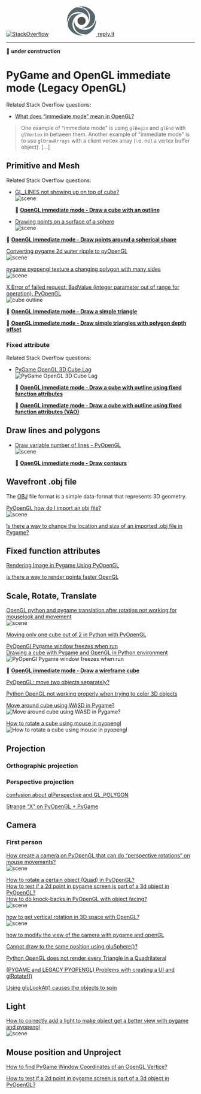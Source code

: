 [![StackOverflow](https://stackexchange.com/users/flair/7322082.png)](https://stackoverflow.com/users/5577765/rabbid76?tab=profile) &nbsp;&nbsp;&nbsp;&nbsp;&nbsp;&nbsp;&nbsp;&nbsp;&nbsp;&nbsp; [![reply.it](../../../resource/logo/Repl_it_logo_80.png) reply.it](https://repl.it/repls/folder/PyGame%20Examples)

---

:construction: **under construction**

# PyGame and OpenGL immediate mode (Legacy OpenGL)

Related Stack Overflow questions:

- [What does “immediate mode” mean in OpenGL?](https://stackoverflow.com/questions/6733934/what-does-immediate-mode-mean-in-opengl)

> One example of "immediate mode" is using `glBegin` and `glEnd` with `glVertex` in between them. Another example of "immediate mode" is to use `glDrawArrays` with a client vertex array (i.e. not a vertex buffer object). [...]

## Primitive and Mesh

Related Stack Overflow questions:

- [GL_LINES not showing up on top of cube?](https://stackoverflow.com/questions/56624147/gl-lines-not-showing-up-on-top-of-cube/56624975#56624975)  
  ![scene](https://i.stack.imgur.com/Go9Ym.gif)

  :scroll: **[OpenGL immediate mode - Draw a cube with an outline](../../../examples/pygame_opengl/immediate_mode/pygame_opengl_begin_end_cube_outline.py)**

- [Drawing points on a surface of a sphere](https://stackoverflow.com/questions/50307431/drawing-points-on-a-surface-of-a-sphere/50307674#50307674)  
 ![scene](https://i.stack.imgur.com/PXKRd.png)

 :scroll: **[OpenGL immediate mode - Draw points around a spherical shape](../../../examples/pygame_opengl/immediate_mode/pygame_opengl_begin_end_sphere_points.py)**

[Converting pygame 2d water ripple to pyOpenGL](https://stackoverflow.com/questions/63732713/converting-pygame-2d-water-ripple-to-pyopengl/63744177#63744177)  
![scene](https://i.stack.imgur.com/sf0o4.gif)

[pygame pyopengl texture a changing polygon with many sides](https://stackoverflow.com/questions/63745181/pygame-pyopengl-texture-a-changing-polygon-with-many-sides/63746178#63746178)  
![scene](https://i.stack.imgur.com/RUDto.gif)

[X Error of failed request: BadValue (integer parameter out of range for operation), PyOpenGL](https://stackoverflow.com/questions/48350671/x-error-of-failed-request-badvalue-integer-parameter-out-of-range-for-operatio/48353815#48353815)  
![cube outline](https://i.stack.imgur.com/plgw5.png)

:scroll: **[OpenGL immediate mode - Draw a simple triangle](../../../examples/pygame_opengl/immediate_mode/pygame_opengl_begin_end_triangle.py)**

:scroll: **[OpenGL immediate mode - Draw simple triangles with polygon depth offset](../../../examples/pygame_opengl/immediate_mode/pygame_opengl_begin_end_triangle_polygonoffset.py)**

### Fixed attribute

Related Stack Overflow questions:

- [PyGame OpenGL 3D Cube Lag](https://stackoverflow.com/questions/50312760/pygame-opengl-3d-cube-lag/50314047#50314047)  
  ![PyGame OpenGL 3D Cube Lag](https://i.stack.imgur.com/Go9Ym.gif)

  :scroll: **[OpenGL immediate mode - Draw a cube with outline using fixed function attributes](../../../examples/pygame_opengl/immediate_mode/pygame_opengl_fixed_attribute_cube.py)**

  :scroll: **[OpenGL immediate mode - Draw a cube with outline using fixed function attributes (VAO)](../../../examples/pygame_opengl/immediate_mode/pygame_opengl_fixed_attribute_cube_vao.py)**

## Draw lines and polygons

- [Draw variable number of lines - PyOpenGL](https://stackoverflow.com/questions/64079973/draw-variable-number-of-lines-pyopengl/64080275#64080275)  
  ![scene](https://i.stack.imgur.com/AuX7d.gif)

  :scroll: **[OpenGL immediate mode - Draw contours](../../../examples/pygame_opengl/immediate_mode/pygame_opengl_begin_end_draw_contour.py)**

## Wavefront .obj file

The [OBJ](https://en.wikipedia.org/wiki/Wavefront_.obj_file) file format is a simple data-format that represents 3D geometry.

[PyOpenGL how do I import an obj file?](https://stackoverflow.com/questions/59923419/pyopengl-how-do-i-import-an-obj-file/59926122#59926122)  
![scene](https://i.stack.imgur.com/Jvb2x.png)

[Is there a way to change the location and size of an imported .obj file in Pygame?](https://stackoverflow.com/questions/59609837/is-there-a-way-to-change-the-location-and-size-of-an-imported-obj-file-in-pygam/59610853#59610853)

## Fixed function attributes

[Rendering Image in Pygame Using PyOpenGL](https://stackoverflow.com/questions/56122387/rendering-image-in-pygame-using-pyopengl)

[is there a way to render points faster OpenGL](https://stackoverflow.com/questions/56787061/is-there-a-way-to-render-points-faster-opengl/56794726#56794726)  

## Scale, Rotate, Translate

[OpenGL python and pygame translation after rotation not working for mouselook and movement](https://stackoverflow.com/questions/60244843/opengl-python-and-pygame-translation-after-rotation-not-working-for-mouselook-an)  
![scene](https://i.stack.imgur.com/cCV23.gif)

[Moving only one cube out of 2 in Python with PyOpenGL](https://stackoverflow.com/questions/60901079/moving-only-one-cube-out-of-2-in-python-with-pyopengl)  

[PyOpenGl Pygame window freezes when run](https://stackoverflow.com/questions/54683378/pyopengl-pygame-window-freezes-when-run/54696233#54696233)  
[Drawing a cube with Pygame and OpenGL in Python environment](https://stackoverflow.com/questions/66623528/drawing-a-cube-with-pygame-and-opengl-in-python-environment/66623589#66623589)  
![PyOpenGl Pygame window freezes when run](https://i.stack.imgur.com/jUWiH.gif)

:scroll: **[OpenGL immediate mode - Draw a wireframe cube](../../../examples/pygame_opengl/immediate_mode/pygame_opengl_begin_end_cube_wireframe.py)**

[PyOpenGL: move two objects separately?](https://stackoverflow.com/questions/61679379/pyopengl-move-two-objects-separately/61682813#61682813)

[Python OpenGL not working properly when trying to color 3D objects](https://stackoverflow.com/questions/64081660/python-open-gl-not-working-properly-when-trying-to-color-3d-objects/64086720#64086720)

[Move around cube using WASD in Pygame?](https://stackoverflow.com/questions/64881896/move-around-cube-using-wasd-in-pygame/64882112#64882112)  
![Move around cube using WASD in Pygame?](https://i.stack.imgur.com/MSI1c.gif)

[How to rotate a cube using mouse in pyopengl](https://stackoverflow.com/questions/59823131/how-to-rotate-a-cube-using-mouse-in-pyopengl/59823600#59823600)  
![How to rotate a cube using mouse in pyopengl](https://i.stack.imgur.com/zwhCC.gif)

## Projection

### Orthographic projection

### Perspective projection

[confusion about glPerspective and GL_POLYGON](https://stackoverflow.com/questions/62009985/confusion-about-glperspective-and-gl-polygon/62010145#62010145)  

[Strange “X” on PyOpenGL + PyGame](https://stackoverflow.com/questions/63024240/strange-x-on-pyopengl-pygame)  

## Camera

### First person

[How create a camera on PyOpenGL that can do “perspective rotations” on mouse movements?](https://stackoverflow.com/questions/56609044/how-create-a-camera-on-pyopengl-that-can-do-perspective-rotations-on-mouse-mov)  
![scene](https://i.stack.imgur.com/0cb9x.gif)

[How to rotate a certain object (Quad) in PyOpenGL?](https://stackoverflow.com/questions/56646279/how-to-rotate-a-certain-object-quad-in-pyopengl/56646504?noredirect=1#comment99864711_56646504)  
[How to test if a 2d point in pygame screen is part of a 3d object in PyOpenGL?](https://stackoverflow.com/questions/56681932/how-to-test-if-a-2d-point-in-pygame-screen-is-part-of-a-3d-object-in-pyopengl/56700807?noredirect=1#comment99965769_56700807)  
[How to do knock-backs in PyOpenGL with object facing?](https://stackoverflow.com/questions/56714854/how-to-do-knock-backs-in-pyopengl-with-object-facing)  
![scene](https://i.stack.imgur.com/k0K8i.gif)

[how to get vertical rotation in 3D space with OpenGL?](https://stackoverflow.com/questions/55638222/how-to-get-vertical-rotation-in-3d-space-with-opengl/55639392#55639392)  
![scene](https://i.stack.imgur.com/BgUZK.gif)

[how to modify the view of the camera with pygame and openGL](https://stackoverflow.com/questions/47169618/how-to-modify-the-view-of-the-camera-with-pygame-and-opengl)

[Cannot draw to the same position using gluSphere()?](https://stackoverflow.com/questions/56832809/cannot-draw-to-the-same-position-using-glusphere)  

[Python OpenGL does not render every Triangle in a Quadrilateral](https://stackoverflow.com/questions/57598269/python-opengl-does-not-render-every-triangle-in-a-quadrilateral/57598464#57598464)  

[(PYGAME and LEGACY PYOPENGL) Problems with creating a UI and glRotatef()](https://stackoverflow.com/questions/57981147/pygame-and-legacy-pyopengl-problems-with-creating-a-ui-and-glrotatef)  

[Using gluLookAt() causes the objects to spin](https://stackoverflow.com/questions/54316746/using-glulookat-causes-the-objects-to-spin/54371129#54371129)  

## Light

[How to correctly add a light to make object get a better view with pygame and pyopengl](https://stackoverflow.com/questions/56514791/how-to-correctly-add-a-light-to-make-object-get-a-better-view-with-pygame-and-py)  
![scene](https://i.stack.imgur.com/svZ9q.gif)

## Mouse position and Unproject

[How to find PyGame Window Coordinates of an OpenGL Vertice?](https://stackoverflow.com/questions/46801701/how-to-find-pygame-window-coordinates-of-an-opengl-vertice)  

[How to test if a 2d point in pygame screen is part of a 3d object in PyOpenGL?](https://stackoverflow.com/questions/56681932/how-to-test-if-a-2d-point-in-pygame-screen-is-part-of-a-3d-object-in-pyopengl/56700807#56700807)
